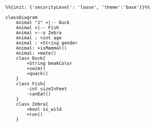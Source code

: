 <pre class="mermaid">
%%{init: {'securityLevel': 'loose', 'theme':'base'}}%%

classDiagram
    Animal "1" <|-- Duck
    Animal <|-- Fish
    Animal <--o Zebra
    Animal : +int age
    Animal : +String gender
    Animal: +isMammal()
    Animal: +mate()
    class Duck{
        +String beakColor
        +swim()
        +quack()
    }
    class Fish{
        -int sizeInFeet
        -canEat()
    }
    class Zebra{
        +bool is_wild
        +run()
    }
</pre>
